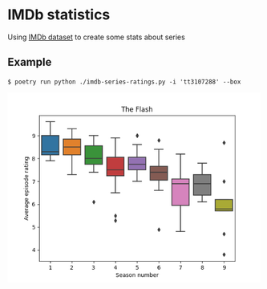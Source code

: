 # IMDb statistics

Using [IMDb dataset](https://www.imdb.com/interfaces/) to create some stats about series

## Example

```console
$ poetry run python ./imdb-series-ratings.py -i 'tt3107288' --box
```

![Boxplot about Flash TV show](./flash.png)
